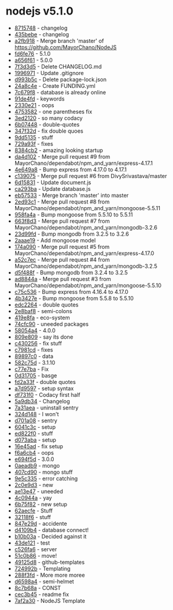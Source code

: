 # nodejs v5.1.0
 - [8715748](../../commit/8715748fe4454e7778272ea1aabab0b8f58c9174)     -      changelog
 - [435bebe](../../commit/435bebecdbe2cb3927fe4cb059f4a9db65cc25a5)     -      changelog
 - [a2fb918](../../commit/a2fb918d7c905278c225c2db9f77e13b70c8b7a8)     -      Merge branch 'master' of https://github.com/MayorChano/NodeJS
 - [fd6fe76](../../commit/fd6fe76bb042b82f0c7f0545831734b42e3fb202)     -      5.1.0
 - [a656f61](../../commit/a656f61b07389eae920687e0c85763f52761e8fa)     -      5.0.0
 - [7f3d3d5](../../commit/7f3d3d5b21fcb7244da456ec66d526cd72667302)     -      Delete CHANGELOG.md
 - [1996971](../../commit/19969712ac7e5f822c3ee3da2754ba29049d854d)     -      Update .gitignore
 - [d993b5c](../../commit/d993b5cfb906db456413c049b06d3479b74d2b0b)     -      Delete package-lock.json
 - [24a8c4e](../../commit/24a8c4e53a1d1e61098a9ef57a2b70ae4f202ec2)     -      Create FUNDING.yml
 - [7c679f8](../../commit/7c679f84ca21c7483f7a749cadc51ffc845541bc)     -      database is already online
 - [91de4fd](../../commit/91de4fdcf9feeb028db24b6ceca316692e66dae8)     -      keywords
 - [2330e21](../../commit/2330e21b9223d60a48c94a464685500fddc7125f)     -      oops
 - [4753582](../../commit/47535826b4ca54b15b3be4548a023c6b78df1069)     -      one parentheses fix
 - [3ed2120](../../commit/3ed212001f2e5a94ed39dedd9ec7002db8097348)     -      so many codacy
 - [6b07448](../../commit/6b07448a9db4ef984887d9cc48f5f88906fdfbd8)     -      double-quotes
 - [347f32d](../../commit/347f32d0cc7edb1e95909f6e88c88a5c5a2a7fa2)     -      fix double quoes
 - [9dd5135](../../commit/9dd5135ca415c7572cb928c943e85e3c777cf285)     -      stuff
 - [729a93f](../../commit/729a93f36ff49bf1ae6c6bc440e4023953ad732b)     -      fixes
 - [8384cb2](../../commit/8384cb23d1a03d2586e77414610079dabd0f1036)     -      amazing looking startup
 - [da4d102](../../commit/da4d102f29797d3ca0e5df6df1737834bb2e8ad8)     -      Merge pull request #9 from MayorChano/dependabot/npm_and_yarn/express-4.17.1
 - [4e649a8](../../commit/4e649a826fdbd11bb23337a3d7e5bc55da5b95e0)     -      Bump express from 4.17.0 to 4.17.1
 - [c139075](../../commit/c139075b39e06feb323b16837dc22eb8a5b104ea)     -      Merge pull request #6 from DivySrivastava/master
 - [6d15831](../../commit/6d15831aeb89a125600fa1d8cbd6e9a77f19fdd0)     -      Update document.js
 - [ca293ba](../../commit/ca293ba232c5f05b9dde4c71a124481009813e00)     -      Update database.js
 - [eb57533](../../commit/eb57533b072a1374a74be13286cd06e034d9b5fd)     -      Merge branch 'master' into master
 - [2ed93c1](../../commit/2ed93c1c6e5c638aa89d3abc7ad9efb039be23ce)     -      Merge pull request #8 from MayorChano/dependabot/npm_and_yarn/mongoose-5.5.11
 - [958fa4a](../../commit/958fa4ab203dc8832c5889f13263c29f03090263)     -      Bump mongoose from 5.5.10 to 5.5.11
 - [663f8d3](../../commit/663f8d3b6305606c56bac8b29ac2dabc94842a57)     -      Merge pull request #7 from MayorChano/dependabot/npm_and_yarn/mongodb-3.2.6
 - [23d99fd](../../commit/23d99fd0dd95a830278d5eff9a2fc9542e637330)     -      Bump mongodb from 3.2.5 to 3.2.6
 - [2aaae19](../../commit/2aaae191716878a89e3e4f193500b625594ea3c4)     -      Add mongoose model
 - [174a090](../../commit/174a090af377f2e5ae7bcb2907a795ac4d6b1b28)     -      Merge pull request #5 from MayorChano/dependabot/npm_and_yarn/express-4.17.0
 - [a52c7ec](../../commit/a52c7ec8679550a1280163226cd2ad3ecfb58d10)     -      Merge pull request #4 from MayorChano/dependabot/npm_and_yarn/mongodb-3.2.5
 - [d5f488f](../../commit/d5f488f29d1eb5728501943fdb9b331239db866e)     -      Bump mongodb from 3.2.4 to 3.2.5
 - [ad8844a](../../commit/ad8844ab79936a32369ae4c35eb171fe2914ed17)     -      Merge pull request #3 from MayorChano/dependabot/npm_and_yarn/mongoose-5.5.10
 - [c75c536](../../commit/c75c536631c8397027ac30ed77b6647555d77274)     -      Bump express from 4.16.4 to 4.17.0
 - [4b3427e](../../commit/4b3427ea9d87bcfa96f7a40853779d4a4c253da5)     -      Bump mongoose from 5.5.8 to 5.5.10
 - [edc2264](../../commit/edc22642ffcb5cb83fc90118c75ede417d0ff73b)     -      double quotes
 - [2e8baf8](../../commit/2e8baf8991db3e99cbb1bb917bd103ef0913e93c)     -      semi-colons
 - [419e8fa](../../commit/419e8fa828cf749efbeb31b0e3d29b806df787ff)     -      eco-system
 - [74cfc90](../../commit/74cfc905213ca9855a5464677ce17f236dbc7c47)     -      uneeded packages
 - [58054a4](../../commit/58054a402751b77dd9237872cf5f60cc530be1d4)     -      4.0.0
 - [809e809](../../commit/809e809d5530631af0dd415f624ce7871e4d90a2)     -      say its done
 - [c430256](../../commit/c4302566f61fd95fe2c390abd7cd060f9d28d653)     -      fix stuff
 - [c7981cd](../../commit/c7981cd06a2704182246ce77805892aeb5060b7c)     -      fixes
 - [89897c0](../../commit/89897c0df5043fe4d7adaa86bdbaca26cadc79ec)     -      data
 - [582c75d](../../commit/582c75d4c83b24cbb60f198893f3b94db58cf424)     -      3.1.10
 - [c77e7ba](../../commit/c77e7ba8973d97497ff123e5ad000756617ca003)     -      Fix
 - [0d31705](../../commit/0d31705292018a24b358da7788f0665cd0e16fdb)     -      basge
 - [fd2a33f](../../commit/fd2a33fa5fafcdf872d65b86b7e846572f644a19)     -      double quotes
 - [a7d9597](../../commit/a7d9597a434773a7ecbf4a5919d03272ec907a3a)     -      setup syntax
 - [df731f0](../../commit/df731f0618d5b2147366a11cf582605561e39e49)     -      Codacy first half
 - [5a9db34](../../commit/5a9db34e6c27ec9efca0024c49339d657e63783d)     -      Changelog
 - [7a31aea](../../commit/7a31aea2e7cc61d5cbb5525b246f7732bb3bb16c)     -      uninstall sentry
 - [324d148](../../commit/324d14885f65da19a54abaf573936cb851a064b8)     -      I won't
 - [d701a08](../../commit/d701a08746b75f1427d68a95e309992e586313e6)     -      sentry
 - [6041c3c](../../commit/6041c3ce37ce8ad9a5df39c34eb2cb6eccb2bf51)     -      setup
 - [ed822f0](../../commit/ed822f06e3dce5877d493c2bcb4016d2b0dd62e5)     -      stuff
 - [d073aba](../../commit/d073abab5fc34438a676411be587d6efef6809ce)     -      setup
 - [16e45ad](../../commit/16e45ad5356e691f7d19bacd1977d0423c2299d9)     -      fix setup
 - [f6a6cb4](../../commit/f6a6cb47fe605ead42fd37d790982da5e0c8b6f0)     -      oops
 - [e694f5d](../../commit/e694f5dec8b1d28a49bfe12b12e93065ed88eca7)     -      3.0.0
 - [0aeadb9](../../commit/0aeadb96074b3bfbb1e07b6a610ae13bb11c62c3)     -      mongo
 - [407cd90](../../commit/407cd901faf810f3d91a04ee01cae70cfb2803bd)     -      mongo stuff
 - [9e5c335](../../commit/9e5c33544fd622d9974cd0ddc9ea95f88ec3091a)     -      error catching
 - [2c0e9d3](../../commit/2c0e9d386fa96ea52ec4ffcf1039ac16c474287d)     -      new
 - [ae13e47](../../commit/ae13e47072f09205560d8f7eb9dcedfbcaabe87f)     -      uneeded
 - [4c0944a](../../commit/4c0944ae0db6295fe54fca2ab387cad0842558f5)     -      yay
 - [6b75f82](../../commit/6b75f8244dfcdd30820f4c3ae3747f2d8c4ec253)     -      new setup
 - [62aecfe](../../commit/62aecfe5eb1ea729a74c0bc20d1297054f6b8b60)     -      Stuff
 - [32118f6](../../commit/32118f68dd4351ad93091c69fbbe907086fc70cc)     -      stuff
 - [847e29d](../../commit/847e29d908169dffad5dbfb28c0fb19b1785596f)     -      accidente
 - [d4109b4](../../commit/d4109b4f68327d412cbaec68b1c97557a2c798e4)     -      database connect!
 - [b10b03a](../../commit/b10b03ac0137d844d34b2892e0c1ad4aa9561632)     -      Decided against it
 - [43de121](../../commit/43de12172bb4a4d50e6bda08e951efede8b8b6ef)     -      test
 - [c526fa6](../../commit/c526fa6701d15b79907f94baf9cd0cae309ae666)     -      server
 - [51c0b86](../../commit/51c0b86f8efd70d314219c83c044677d73c97039)     -      move!
 - [49125d8](../../commit/49125d883b0f8eb3b0760a7637e16c5067d97113)     -      github-templates
 - [724992b](../../commit/724992b103ec7121740da0195afd0c9aea6d650c)     -      Templating
 - [288f3fd](../../commit/288f3fd5e134aad1cf2167864747c39993b1367c)     -      More more moree
 - [d6598a4](../../commit/d6598a48e22880ae2b0679381e7fb341a8538703)     -      semi-helmet
 - [8c7b68a](../../commit/8c7b68a8e276e8699fabf0e7c33a6a54e892d7d8)     -      CONST
 - [cec3b45](../../commit/cec3b4546bd979e4fa3632700720338324a96822)     -      readme fix
 - [7af2a30](../../commit/7af2a305302e6f8713b7dfd0dc2d8406f6d36f3b)     -      NodeJS Template